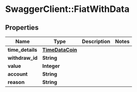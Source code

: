 # SwaggerClient::FiatWithData

## Properties
Name | Type | Description | Notes
------------ | ------------- | ------------- | -------------
**time_details** | [**TimeDataCoin**](TimeDataCoin.md) |  | 
**withdraw_id** | **String** |  | 
**value** | **Integer** |  | 
**account** | **String** |  | 
**reason** | **String** |  | 


